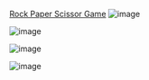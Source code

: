 <a href="https://akhilcharugulla.github.io/Rockpapaerscissor-clone-for-deployment/">Rock Paper Scissor Game</a>
![image](https://github.com/user-attachments/assets/e7f542a4-811f-4fe5-a350-6193089079ee)

![image](https://github.com/user-attachments/assets/e042457d-600e-447a-af16-462f66e0e06a)

![image](https://github.com/user-attachments/assets/5455a887-c622-46ca-8a59-78b31fb16088)

![image](https://github.com/user-attachments/assets/9b50faca-5772-47f1-8659-1f6a26e8a612)
